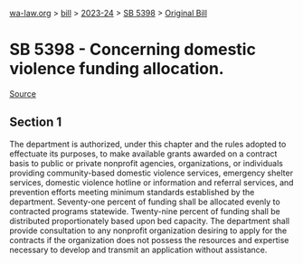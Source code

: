 [wa-law.org](/) > [bill](/bill/) > [2023-24](/bill/2023-24/) > [SB 5398](/bill/2023-24/sb/5398/) > [Original Bill](/bill/2023-24/sb/5398/1/)

# SB 5398 - Concerning domestic violence funding allocation.

[Source](http://lawfilesext.leg.wa.gov/biennium/2023-24/Pdf/Bills/Senate%20Bills/5398.pdf)

## Section 1
The department is authorized, under this chapter and the rules adopted to effectuate its purposes, to make available grants awarded on a contract basis to public or private nonprofit agencies, organizations, or individuals providing community-based domestic violence services, emergency shelter services, domestic violence hotline or information and referral services, and prevention efforts meeting minimum standards established by the department. Seventy-one percent of funding shall be allocated evenly to contracted programs statewide. Twenty-nine percent of funding shall be distributed proportionately based upon bed capacity. The department shall provide consultation to any nonprofit organization desiring to apply for the contracts if the organization does not possess the resources and expertise necessary to develop and transmit an application without assistance.
